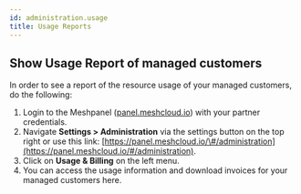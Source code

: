 ```yaml
---
id: administration.usage
title: Usage Reports
---
```


## Show Usage Report of managed customers

In order to see a report of the resource usage of your managed customers, do the following:

1. Login to the Meshpanel \([panel.meshcloud.io](https://panel.meshcloud.io)\) with your partner credentials.
2. Navigate **Settings &gt; Administration** via the settings button on the top right or use this link:
   [https://panel.meshcloud.io/\#/administration](https://panel.meshcloud.io/#/administration).
3. Click on **Usage & Billing** on the left menu.
4. You can access the usage information and download invoices for your managed customers here.



